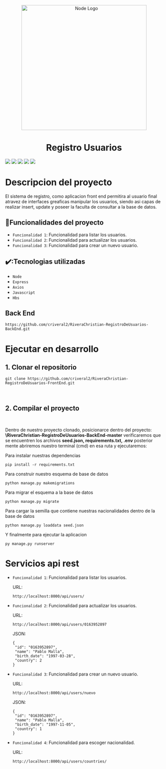 <p align="center">
  <a href="https://nodejs.org/en/docs" target="blank"><img src="https://images.squarespace-cdn.com/content/v1/521e95f4e4b01c5870ce81cf/1519923171672-4YI5F2WKL7JUMEJZYKTL/Node_1.png" width="400" alt="Node Logo" /></a>
</p>
<h1 align="center">  Registro Usuarios </h1>
<p align="left">
   <img src="https://img.shields.io/badge/STATUS-EN%20DESAROLLO-green">
  <img src="https://img.shields.io/badge/Node-%20v16.18.0-green">
  <img src="https://img.shields.io/badge/Axios-%20v1.3.4-blue">
  <img src="https://img.shields.io/badge/Express-%20v4.18.2-green">
  <img src="https://img.shields.io/badge/Hbs-%20v4.2.0-orange">
</p>

# Descripcion del proyecto
El sistema de registro, como aplicacion front end permitira al usuario final atravez de interfaces greaficas manipular los usuarios,
siendo asi capas de realizar insert, update y poseer la faculta 
de consultar a la base de datos.


## :hammer:Funcionalidades del proyecto
- `Funcionalidad 1`: Funcionalidad para listar los usuarios.
- `Funcionalidad 2`: Funcionalidad para actualizar los usuarios.
- `Funcionalidad 3`: Funcionalidad para crear un nuevo usuario.


## ✔️:Tecnologias utilizadas
- `Node`
- `Express`
- `Axios`
- `Javascript`
- `Hbs`

## Back End
```
https://github.com/criveral2/RiveraChristian-RegistroDeUsuarios-BackEnd.git
```

# Ejecutar en desarrollo
## 1. Clonar el repositorio

```
git clone https://github.com/criveral2/RiveraChristian-RegistroDeUsuarios-FrontEnd.git
```
<br>

## 2. Compilar el proyecto

<br>

Dentro de nuestro proyecto clonado, posicionarce dentro del proyecto:
**\RiveraChristian-RegistroDeUsuarios-BackEnd-master**
verificaremos que se encuentren los archivos **seed.json, requirements.txt, .env**
posterior mente abriremos nuestro terminal (cmd) en esa ruta y ejecutaremos:
<br>

Para instalar nuestras dependencias
```
pip install -r requirements.txt
```

Para construir nuestro esquema de base de datos
```
python manage.py makemigrations
```

Para migrar el esquema a la base de datos
```
python manage.py migrate
```

Para cargar la semilla que contiene nuestras nacionalidades dentro de la base de datos
```
python manage.py loaddata seed.json
```

Y finalmente para ejecutar la aplicacion 
```
py manage.py runserver
```
# Servicios api rest
- `Funcionalidad 1`: Funcionalidad para listar los usuarios.
  </br>
  
   URL:
   ```
   http://localhost:8000/api/users/
   ```
  
- `Funcionalidad 2`: Funcionalidad para actualizar los usuarios.
  </br>
  
   URL:
   ```
   http://localhost:8000/api/users/0163952897
   ```
   JSON:
   ```
   {
    "id": "0163952897",
    "name": "Pablo Malla",
    "birth_date": "1997-03-28",
    "country": 2
   }
   ```
- `Funcionalidad 3`: Funcionalidad para crear un nuevo usuario.
  </br>
  
   URL:
   ```
   http://localhost:8000/api/users/nuevo
   ```
   JSON:
   ```
  {
    "id": "0163952897",
    "name": "Pablo Malla",
    "birth_date": "1997-11-05",
    "country": 1
  }
   ```
- `Funcionalidad 4`: Funcionalidad para escoger nacionalidad.
  </br>
  
   URL:
   ```
   http://localhost:8000/api/users/countries/
   ```


